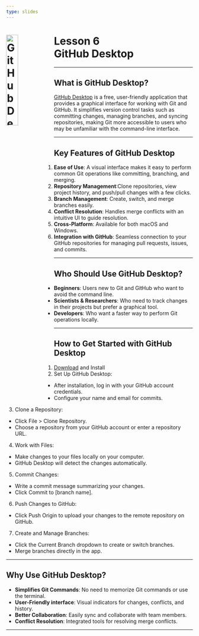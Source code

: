 ```yaml
---
type: slides
---
```


<div><h1><img src="https://www.applivery.com/wp-content/uploads/2024/07/GitHub-Desktop.png" alt="GitHub Desktop Logo" width=25% align="left"/> Lesson 6<br>GitHub Desktop</h1></div>

---

## What is GitHub Desktop?

[GitHub Desktop](https://github.com/apps/desktop) is a free, user-friendly application that provides a graphical interface for working with Git and GitHub. It simplifies version control tasks such as committing changes, managing branches, and syncing repositories, making Git more accessible to users who may be unfamiliar with the command-line interface.

---

## Key Features of GitHub Desktop

1. **Ease of Use**: A visual interface makes it easy to perform common Git operations like committing, branching, and merging.
2. **Repository Management**:Clone repositories, view project history, and push/pull changes with a few clicks.
3. **Branch Management**: Create, switch, and merge branches easily.
4. **Conflict Resolution**: Handles merge conflicts with an intuitive UI to guide resolution.
5. **Cross-Platform**: Available for both macOS and Windows.
6. **Integration with GitHub**: Seamless connection to your GitHub repositories for managing pull requests, issues, and commits.

---

## Who Should Use GitHub Desktop?

* **Beginners**: Users new to Git and GitHub who want to avoid the command line.
* **Scientists & Researchers**: Who need to track changes in their projects but prefer a graphical tool.
* **Developers**: Who want a faster way to perform Git operations locally.

---

## How to Get Started with GitHub Desktop

1. [Download](https://desktop.github.com/download/) and Install  
2. Set Up GitHub Desktop:
  * After installation, log in with your GitHub account credentials.
  * Configure your name and email for commits.
3. Clone a Repository:
  * Click File > Clone Repository.
  * Choose a repository from your GitHub account or enter a repository URL.
4. Work with Files:
  * Make changes to your files locally on your computer.
  * GitHub Desktop will detect the changes automatically.
5. Commit Changes:
  * Write a commit message summarizing your changes.
  * Click Commit to [branch name].
6. Push Changes to GitHub:
  * Click Push Origin to upload your changes to the remote repository on GitHub.
7. Create and Manage Branches:
  * Click the Current Branch dropdown to create or switch branches.
  * Merge branches directly in the app.

---

## Why Use GitHub Desktop?

* **Simplifies Git Commands**: No need to memorize Git commands or use the terminal.
* **User-Friendly interface**: Visual indicators for changes, conflicts, and history.
* **Better Collaboration**: Easily sync and collaborate with team members.
* **Conflict Resolution**: Integrated tools for resolving merge conflicts.

---

